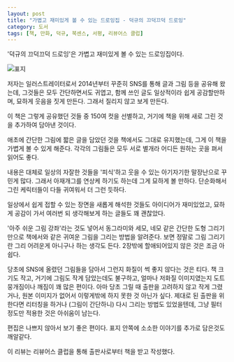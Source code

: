 ```yaml
---
layout: post
title: "가볍고 재미있게 볼 수 있는 드로잉집 - 덕규의 끄덕끄덕 드로잉"
category: 도서
tags: [책, 만화, 덕규, 북센스, 서평, 리뷰어스 클럽]
---
```


'덕규의 끄덕끄덕 드로잉'은
가볍고 재미있게 볼 수 있는 드로잉집이다.

![표지](https://lh3.googleusercontent.com/B22Odr9F5uQKqoi3E4GBBM9m4xOR931uN26V6240MBgoJQAKsfMSpNB5QBEzBOHcutP9ZpQyMfWB9g=s480)

저자는 일러스트레이터로서 2014년부터 꾸준히 SNS를 통해 글과 그림 등을 공유해 왔는데,
그것들은 모두 간단하면서도 귀엽고,
함께 쓰인 글도 일상적이라 쉽게 공감할만하며,
묘하게 웃음을 짓게 만든다.
그래서 질리지 않고 보게 만든다.

이 책은 그렇게 공유했던 것들 중 150여 컷을 선별하고,
거기에 책을 위해 새로 그린 것을 추가하여 담아낸 것이다.

애초에 간단한 그림에 짧은 글을 담았던 것을 책에서도 그대로 유지했는데,
그게 이 책을 가볍게 볼 수 있게 해준다.
각각의 그림들은 모두 서로 별개라 어디든 원하는 곳을 펴서 읽어도 좋다.

내용은 대체로 일상의 자잘한 것들을
'피식'하고 웃을 수 있는 아기자기한 말장난으로 꾸민게 많다.
그래서 아재개그를 연상케 하기도 하는데 그게 묘하게 볼 만하다.
단순화해서 그린 케릭터들이 다들 귀여워서 더 그런 듯하다.

일상에서 쉽게 접할 수 있는 장면을 새롭게 해석한 것들도 아이디어가 재미있었고,
묘하게 공감이 가서 여러번 되 생각해보게 하는 글들도 꽤 괜찮았다.

'아주 쉬운 그림 강좌'라는 것도 넣어서
동그라미와 세모, 네모 같은 간단한 도형 그리기만으로
책에서와 같은 귀여운 그림을 그리는 방법을 알려준다.
보면 정말로 그림 그리기란 그리 어려운게 아니구나 하는 생각도 든다.
2장밖에 할애되어있지 않은 것은 조금 아쉽다.

당초에 SNS에 올렸던 그림들을 담아서 그런지 화질이 썩 좋지 않다는 것은 티다.
책 크기도 작고, 거기에 그림도 작게 담았는데도 불구하고,
얼마나 저화질 이미지였는지 도트 뭉개짐이나 깨짐이 꽤 많은 편이다.
아마 당초 그릴 때 출판을 고려하지 않고 작게 그렸거나,
원본 이미지가 없어서 이렇게밖에 하지 못한 것 아닌가 싶다.
제대로 된 출판을 위한다면 리터칭을 하거나 (그림이 간단하니) 다시 그리는 방법도 있었을텐데,
그냥 필터 정도만 적용한 것은 아쉬움이 남는다.

편집은 나쁘지 않아서 보기 좋은 편이다.
표지 안쪽에 소소한 이야기를 추가로 담은것도 깨알같다.



<div class="im im-info">
이 리뷰는 리뷰어스 클럽을 통해 출판사로부터 책을 받고 작성했다.
</div>
